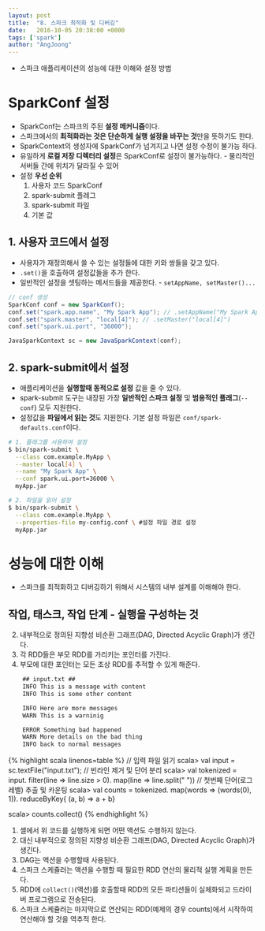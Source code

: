 ```yaml
---
layout: post
title:  "8. 스파크 최적화 및 디버깅"
date:   2016-10-05 20:38:00 +0000
tags: ['spark']
author: "AngJoong"
---
```


* 스파크 애플리케이션의 성능에 대한 이해와 설정 방법

# SparkConf 설정
* SparkConf는 스파크의 주된 **설정 메커니즘**이다.
* 스파크에서의 **최적화라는 것은 단순하게 실행 설정을 바꾸는 것**만을 뜻하기도 한다.
* SparkContext의 생성자에 SparkConf가 넘겨지고 나면 설정 수정이 불가능 하다.
* 유일하게 **로컬 저장 디렉터리 설정**은 SparkConf로 설정이 불가능하다. - 물리적인 서버들 간에 위치가 달라질 수 있어
* 설정 **우선 순위**
	1. 사용자 코드 SparkConf
	2. spark-submit 플레그
	3. spark-submit 파일
	4. 기본 값

## 1. 사용자 코드에서 설정
* 사용자가 재정의해서 쓸 수 있는 설정들에 대한 키와 쌍들을 갖고 있다.
* `.set()`을 호출하여 설정값들을 추가 한다.
* 일반적인 설정을 셋팅하는 메서드들을 제공한다. - `setAppName, setMaster()...`

```java linenos
// conf 생성
SparkConf conf = new SparkConf();
conf.set("spark.app.name", "My Spark App"); // .setAppName("My Spark App")
conf.set("spark.master", "local[4]"); // .setMaster("local[4]")
conf.set("spark.ui.port", "36000");

JavaSparkContext sc = new JavaSparkContext(conf);
```

## 2. spark-submit에서 설정
* 애플리케이션을 **실행할때 동적으로 설정** 값을 줄 수 있다.
* spark-submit 도구는 내장된 가장 **일반적인 스파크 설정** 및 **범용적인 플래그**(`--conf`) 모두 지원한다.
* 설정값을 **파일에서 읽는 것**도 지원한다. 기본 설정 파일은 `conf/spark-defaults.conf`이다.

```bash
# 1. 플래그를 사용하여 설정
$ bin/spark-submit \
  --class com.example.MyApp \
  --master local[4] \
  --name "My Spark App" \
  --conf spark.ui.port=36000 \
  myApp.jar

# 2. 파일을 읽어 설정
$ bin/spark-submit \
  --class com.example.MyApp \
  --properties-file my-config.conf \ #설정 파일 경로 설정
  myApp.jar
```


# 성능에 대한 이해
* 스파크를 최적화하고 디버깅하기 위해서 시스템의 내부 설계를 이해해야 한다.

## 작업, 태스크, 작업 단계 - 실행을 구성하는 것
2. 내부적으로 정의된 지향성 비순환 그래프(DAG, Directed Acyclic Graph)가 생긴다.
3. 각 RDD들은 부모 RDD를 가리키는 포인터를 가진다.
4. 부모에 대한 포인터는 모든 조상 RDD를 추적할 수 있게 해준다.


```txt
    ## input.txt ##
    INFO This is a message with content
    INFO This is some other content

    INFO Here are more messages
    WARN This is a warninig

    ERROR Something bad happened
    WARN More details on the bad thing
    INFO back to normal messages
```

{% highlight scala linenos=table %}
// 입력 파일 읽기
scala> val input = sc.textFile("input.txt");
// 빈라인 제거 및 단어 분리
scala> val tokenized = input.
		filter(line => line.size > 0).
        map(line => line.split(" "))
// 첫번째 단어(로그 레벨) 추출 및 카운팅
scala> val counts = tokenized.
		map(words => (words(0), 1)).
        reduceByKey{ (a, b) => a + b}

scala> counts.collect()
{% endhighlight %}
1. 셸에서 위 코드를 실행하게 되면 어떤 액션도 수행하지 않는다.
2. 대신 내부적으로 정의된 지향성 비순환 그래프(DAG, Directed Acyclic Graph)가 생긴다.
3. DAG는 액션을 수행할때 사용된다.
4. 스파크 스케쥴러는 액션을 수행할 때 필요한 RDD 연산의 물리적 실행 계획을 만든다.
5. RDD에 `collect()`(액션)를 호출할때 RDD의 모든 파티션들이 실체화되고 드라이버 프로그램으로 전송된다.
6. 스파크 스케쥴러는 마지막으로 연산되는 RDD(예제의 경우 counts)에서 시작하여 연산해야 할 것을 역추적 한다.
